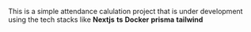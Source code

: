 This is a simple attendance calulation project that is under development using the tech stacks like
          **Nextjs**
          **ts**
          **Docker**
          **prisma**
          **tailwind**
